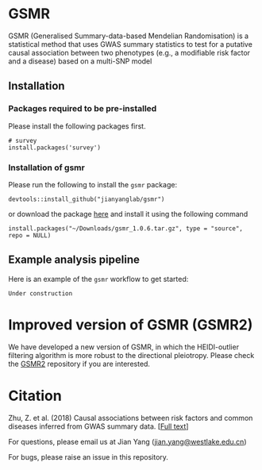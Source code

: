 # GSMR
 
GSMR (Generalised Summary-data-based Mendelian Randomisation) is a statistical method that uses GWAS summary statistics to test for a putative causal association between two phenotypes (e.g., a modifiable risk factor and a disease) based on a multi-SNP model

## Installation

### Packages required to be pre-installed

Please install the following packages first. 

```{r}
# survey
install.packages('survey')
```

### Installation of gsmr

Please run the following to install the `gsmr` package:
```
devtools::install_github("jianyanglab/gsmr")
```

or download the package [here](https://yanglab.westlake.edu.cn/software/gsmr/static/gsmr_1.0.6.tar.gz) and install it using the following command
```
install.packages("~/Downloads/gsmr_1.0.6.tar.gz", type = "source", repo = NULL)
```

## Example analysis pipeline

Here is an example of the `gsmr` workflow to get started:

```
Under construction
```


# Improved version of GSMR (GSMR2)
We have developed a new version of GSMR, in which the HEIDI-outlier filtering algorithm is more robust to the directional pleiotropy. 
Please check the [GSMR2](https://github.com/jianyanglab/gsmr2) repository if you are interested.

# Citation

Zhu, Z. et al. (2018) Causal associations between risk factors and common diseases inferred from GWAS summary data. [[Full text](https://www.nature.com/articles/s41467-017-02317-2)]

For questions, please email us at Jian Yang (jian.yang@westlake.edu.cn)

For bugs, please raise an issue in this repository.
